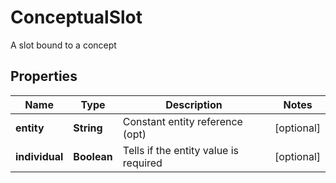 

# ConceptualSlot

A slot bound to a concept
## Properties

Name | Type | Description | Notes
------------ | ------------- | ------------- | -------------
**entity** | **String** | Constant entity reference (opt) |  [optional]
**individual** | **Boolean** | Tells if the entity value is required |  [optional]



